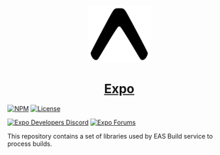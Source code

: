 <p align="center">
  <a href="https://expo.io/">
    <img alt="expo" height="128" src="assets/banner.png">
    <h1 align="center">Expo</h1>
  </a>
</p>

[![NPM](https://img.shields.io/npm/v/eas-cli-local-build-plugin/latest.svg)](https://npmjs.com/package/eas-cli-local-build-plugin)
[![License](https://img.shields.io/badge/license-MIT-green.svg?style=flat)](https://github.com/expo/turtle/blob/master/LICENSE)

[![Expo Developers Discord](https://img.shields.io/badge/Expo%20Developers-e01563.svg?logo=discord)](https://discord.gg/4gtbPAdpaE)
[![Expo Forums](https://img.shields.io/badge/Expo%20Forums-blue.svg)](https://forums.expo.io/)

This repository contains a set of libraries used by EAS Build service to process builds.
